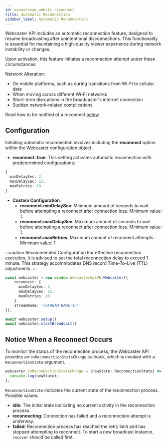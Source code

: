 ```yaml
---
id: nanostream_webrtc_reconnect
title: Automatic Reconnection
sidebar_label: Automatic Reconnection
---
```



Webcaster API includes an automatic reconnection feature, designed to resume broadcasting after unintentional disconnections. This functionality is essential for maintaining a high-quality viewer experience during network instability or changes.

Upon activation, this feature initiates a reconnection attempt under these circumstances:

Network Alteration:
- On mobile platforms, such as during transitions from Wi-Fi to cellular data
- When moving across different Wi-Fi networks
- Short-term disruptions in the broadcaster's internet connection
- Sudden network-related complications

Read how to be notified of a reconnect [below](#notice-when-a-reconnect-occurs).

## Configuration

Initiating automatic reconnection involves including the **reconnect** option within the Webcaster configuration object.

- **reconnect: true**: This setting activates automatic reconnection with predetermined configurations:

```typescript
{
  minDelaySec: 2,
  maxDelaySec: 15,
  maxRetries: 10
}
```

- **Custom Configuration**:
  - **reconnect.minDelaySec**: Minimum amount of seconds to wait before attempting a reconnect after connection loss. Minimum value: 1.
  - **reconnect.maxDelaySec**: Maximum amount of seconds to wait before attempting a reconnect after connection loss. Minimum value: 1.
  - **reconnect.maxRetries**: Maximum amount of reconnect attempts. Minimum value: 1.

:::caution Recommended Configuration
For effective reconnection execution, it is advised to set the total reconnection delay to exceed 1 minute. This strategy accommodates DNS record Time-To-Live (TTL) adjustments.
:::

```typescript
const webcaster = new window.WebcasterApiV6.Webcaster({
    reconnect: {
      minDelaySec: 2,
      maxDelaySec: 15,
      maxRetries: 10
    }
    streamName: '<STREAM-NAME-1>'
});

await webcaster.setup()
await webcaster.startBroadcast()
```

## Notice When a Reconnect Occurs

To monitor the status of the reconnection process, the Webcaster API provides an `onReconnectionStateChange` callback, which is invoked with a `ReconnectionState` argument.

```typescript
webcaster.onReconnectionStateChange = (newState: ReconnectionState) => {
  console.log(newState);
};
```

`ReconnectionState` indicates the current state of the reconnection process. Possible values:

- **idle**: The initial state indicating no current activity in the reconnection process.
- **reconnecting**: Connection has failed and a reconnection attempt is underway.
- **failed**: Reconnection process has reached the retry limit and has stopped attempting to reconnect. To start a new broadcast instance, `recover` should be called first.



